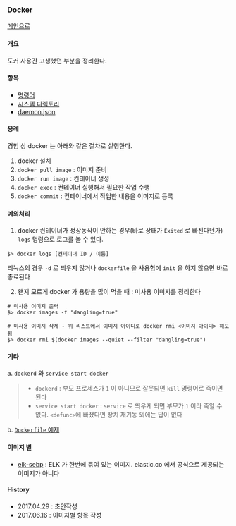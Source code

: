 ### Docker 

[메인으로](https://github.com/juneyoung/DEV-INFOS)

#### 개요
도커 사용간 고생했던 부분을 정리한다.

#### 항목
- [명령어](https://github.com/juneyoung/DEV-INFOS/blob/master/Docker/command/command.md)
- [시스템 디렉토리](https://github.com/juneyoung/DEV-INFOS/blob/master/Docker/sysdir/sysdir.md)
- [daemon.json](https://github.com/juneyoung/DEV-INFOS/blob/master/Docker/daemon/daemon.md)

#### 용례
경험 상 docker 는 아래와 같은 절차로 실행한다.
1. docker 설치
2. `docker pull image` : 이미지 준비
3. `docker run image` : 컨테이너 생성
4. `docker exec` : 컨테이너 실행해서 필요한 작업 수행
5. `docker commit` : 컨테이너에서 작업한 내용을 이미지로 등록

#### 예외처리
1. docker 컨테이너가 정상동작이 안하는 경우(바로 상태가 `Exited` 로 빠진다던가) `logs` 명령으로 로그를 볼 수 있다.
```
$> docker logs [컨테이너 ID / 이름]
```
리눅스의 경우 `-d` 로 띄우지 않거나 `dockerfile` 을 사용함에 `init` 을 하지 않으면 바로 종료된다

2. 왠지 모르게 docker 가 용량을 많이 먹을 때 : 미사용 이미지를 정리한다
```
# 미사용 이미지 출력
$> docker images -f "dangling=true"

# 미사용 이미지 삭제 - 위 리스트에서 이미지 아이디로 docker rmi <이미지 아이디> 해도 됨
$> docker rmi $(docker images --quiet --filter "dangling=true")
```


#### 기타
a. `dockerd` 와 `service start docker` 
> - `dockerd` : 부모 프로세스가 `1` 이 아니므로 잘못되면 `kill` 명령어로 죽이면 된다
> - `service start docker` : `service` 로 띄우게 되면 부모가 `1` 이라 죽일 수 없다. `<defunc>`에 빠졌다면 장치 재기동 외에는 답이 없다

b. [`Dockerfile` 예제](https://github.com/juneyoung/docker-edu) 

#### 이미지 별
- [elk-sebp](https://github.com/juneyoung/DEV-INFOS/blob/master/Docker/images/docker_elk_sebp.md) : ELK 가 한번에 묶여 있는 이미지. elastic.co 에서 공식으로 제공되는 이미지가 아니다

#### History
- 2017.04.29 : 초안작성
- 2017.06.16 : 이미지별 항목 작성
